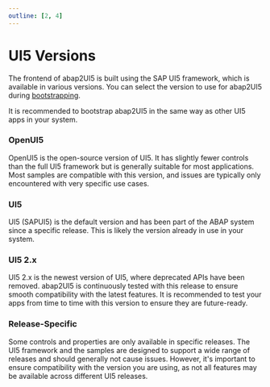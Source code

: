 ```yaml
---
outline: [2, 4]
---
```

# UI5 Versions
The frontend of abap2UI5 is built using the SAP UI5 framework, which is available in various versions. You can select the version to use for abap2UI5 during [bootstrapping](/configuration/setup.html#ui5-bootstrapping). 

It is recommended to bootstrap abap2UI5 in the same way as other UI5 apps in your system.

### OpenUI5
OpenUI5 is the open-source version of UI5. It has slightly fewer controls than the full UI5 framework but is generally suitable for most applications. Most samples are compatible with this version, and issues are typically only encountered with very specific use cases.

### UI5
UI5 (SAPUI5) is the default version and has been part of the ABAP system since a specific release. This is likely the version already in use in your system.

### UI5 2.x
UI5 2.x is the newest version of UI5, where deprecated APIs have been removed. abap2UI5 is continuously tested with this release to ensure smooth compatibility with the latest features. It is recommended to test your apps from time to time with this version to ensure they are future-ready.

### Release-Specific
Some controls and properties are only available in specific releases. The UI5 framework and the samples are designed to support a wide range of releases and should generally not cause issues. However, it's important to ensure compatibility with the version you are using, as not all features may be available across different UI5 releases.
